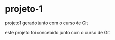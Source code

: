 # projeto-1       
projeto1 gerado junto com o curso de Git

este projeto foi concebido junto com o curso de Git
